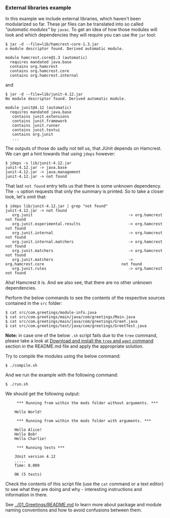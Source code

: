 ### External libraries example

In this example we include external libraries, which haven't been modularized so far.
These jar files can be translated into so called *"automatic modules"* by `javac`.
To get an idea of how those modules will look and which dependencies they will require you can use the `jar` tool:

    $ jar -d --file=lib/hamcrest-core-1.3.jar
    o module descriptor found. Derived automatic module.
    
    module hamcrest.core@1.3 (automatic)
      requires mandated java.base
      contains org.hamcrest
      contains org.hamcrest.core
      contains org.hamcrest.internal
and

    $ jar -d --file=lib/junit-4.12.jar
    No module descriptor found. Derived automatic module.
    
    module junit@4.12 (automatic)
      requires mandated java.base
       contains junit.extensions
       contains junit.framework
       contains junit.runner
       contains junit.textui
       contains org.junit
       ...

The outputs of those do sadly not tell us, that JUnit depends on Hamcrest.
We can get a hint towards that using `jdeps` however:

    $ jdeps -s lib/junit-4.12.jar 
    junit-4.12.jar -> java.base
    junit-4.12.jar -> java.management
    junit-4.12.jar -> not found

That last `not found` entry tells us that there is some unknown dependency.
The `-s` option requests that only the summary is printed.
So to take a closer look, let's omit that:

    $ jdeps lib/junit-4.12.jar | grep "not found"
    junit-4.12.jar -> not found
       org.junit                                          -> org.hamcrest                                       not found
       org.junit.experimental.results                     -> org.hamcrest                                       not found
       org.junit.internal                                 -> org.hamcrest                                       not found
       org.junit.internal.matchers                        -> org.hamcrest                                       not found
       org.junit.matchers                                 -> org.hamcrest                                       not found
       org.junit.matchers                                 -> org.hamcrest.core                                  not found
       org.junit.rules                                    -> org.hamcrest                                       not found


Aha! Hamcrest it is. And we also see, that there are no other unknown dependencies.

Perform the below commands to see the contents of the respective sources contained in the `src` folder:

    $ cat src/com.greetings/module-info.java
    $ cat src/com.greetings/main/java/com/greetings/Main.java
    $ cat src/com.greetings/main/java/com/greetings/Greet.java
    $ cat src/com.greetings/test/java/com/greetings/GreetTest.java 
                
**Note:** in case one of the below `.sh` script fails due to the `tree` command, please take a look at [Download and install the `tree` and `wget` command](../../README.md) section in the README.md file and apply the appropriate solution.

Try to compile the modules using the below command:

    $ ./compile.sh
    
And we run the example with the following command:
    
    $ ./run.sh
    
We should get the following output:

```
     *** Running from within the mods folder without arguments. *** 
    
    Hello World!
    
     *** Running from within the mods folder with arguments. *** 
    
    Hello Alice!
    Hello Bob!
    Hello Charlie!
    
     *** Running tests *** 
    
    JUnit version 4.12
    .....
    Time: 0.009
    
    OK (5 tests)

```
    
Check the contents of this script file (use the `cat` command or a text editor) to see what they are doing and why - interesting instructions and information in there.

See [../01_Greetings/README.md](../01_Greetings/README.md) to learn more about package and module naming conventions and how to avoid confusions between them.